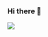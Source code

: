 ### Hi there 👋

<a href=&quothttps://github.com/alimuhammadiiii>
<img align=&quotcenter&quot src=&quothttps://github-readme-stats.vercel.app/api?username=alimuhammadiiii /></a>
<!--
**alimuhammadiiii/alimuhammadiiii** is a ✨ _special_ ✨ repository because its `README.md` (this file) appears on your GitHub profile.

Here are some ideas to get you started:

- 🔭 I’m currently working on ...
- 🌱 I’m currently learning ...
- 👯 I’m looking to collaborate on ...
- 🤔 I’m looking for help with ...
- 💬 Ask me about ...
- 📫 How to reach me: ...
- 😄 Pronouns: ...
- ⚡ Fun fact: ...
-->
